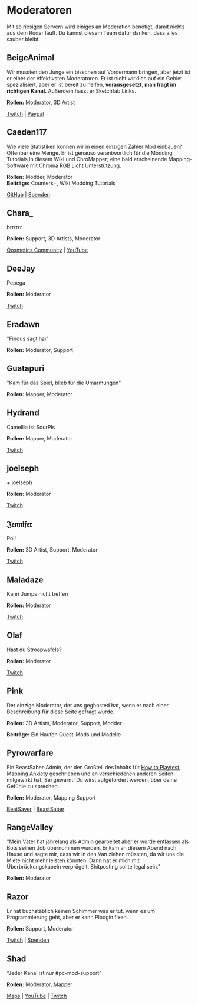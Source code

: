 # Moderatoren
Mit so riesigen Servern wird einiges an Moderation benötigt, damit nichts aus dem Ruder läuft. Du kannst diesem Team dafür danken, dass alles sauber bleibt.

## BeigeAnimal
Wir mussten den Junge ein bisschen auf Vordermann bringen, aber jetzt ist er einer der effektivsten Moderatoren. Er ist nicht wirklich auf ein Gebiet spezialisiert, aber er ist bereit zu helfen, **vorausgesetzt, man fragt im richtigen Kanal.** Außerdem hasst er Sketchfab Links.

**Rollen:** Moderator, 3D Artist

[Twitch](https://www.twitch.tv/beigeanimaltv) | [Paypal](https://paypal.me/beigeanimal)

## Caeden117
Wie viele Statistiken können wir in einen einzigen Zähler Mod einbauen? Offenbar eine Menge. Er ist genauso verantwortlich für die Modding Tutorials in diesem Wiki und ChroMapper; eine bald erscheinende Mapping-Software mit Chroma RGB Licht Unterstützung.

**Rollen:** Modder, Moderator  
**Beiträge:** Counters+, Wiki Modding Tutorials

[GitHub](https://github.com/caeden117) | [Spenden](https://ko-fi.com/Caeden117)

## Chara_
brrrrrr

**Rollen:** Support, 3D Artists, Moderator

[Qosmetics Community](https://discord.gg/qosmetics) | [YouTube](https://www.youtube.com/c/CharaHere)

## DeeJay
Pepega

**Rollen:** Moderator

[Twitch](https://www.twitch.tv/deejayvr)

## Eradawn
"Findus sagt hai"

**Rollen:** Moderator, Support

## Guatapuri
"Kam für das Spiel, blieb für die Umarmungen"

**Rollen:** Mapper, Moderator

## Hydrand
Camellia ist SourPls

**Rollen:** Mapper, Moderator

[Twitch](https://www.twitch.tv/hydrandvr)

## joelseph
\+ joelseph

**Rollen:** Moderator

[Twitch](https://www.twitch.tv/tehjoelseph)

## 𝔍𝔢𝔫𝔫𝔦𝔣𝔢𝔯
Poi!

**Rollen:** 3D Artist, Support, Moderator

[Twitch](https://www.twitch.tv/br3uker)

## Maladaze
Kann Jumps nicht treffen

**Rollen:** Moderator

[Twitch](https://www.twitch.tv/infjager)

## Olaf
Hast du Stroopwafels?

**Rollen:** Moderator

[Twitch](https://twitch.tv/olafstad)

## Pink
Der einzige Moderator, der uns geghosted hat, wenn er nach einer Beschreibung für diese Seite gefragt wurde.

**Rollen:** 3D Artists, Moderator, Support, Modder

**Beiträge:** Ein Haufen Quest-Mods und Modelle

## Pyrowarfare
Ein BeastSaber-Admin, der den Großteil des Inhalts für [How to Playtest](./how-to-testplay.md), [Mapping Anxiety](./mapping-anxiety.md) geschrieben und an verschiedenen anderen Seiten mitgewirkt hat. Sei gewarnt: Du wirst aufgefordert werden, über deine Gefühle zu sprechen.

**Rollen:** Moderator, Mapping Support

[BeatSaver](https://beatsaver.com/uploader/5e99c7df3f476a0006596cdf) | [BeastSaber](https://bsaber.com/members/pyrowarfare/)

## RangeValley
"Mein Vater hat jahrelang als Admin gearbeitet aber er wurde entlassen als Bots seinen Job übernommen wurden. Er kam an diesem Abend nach Hause und sagte mir, dass wir in den Van ziehen müssten, da wir uns die Miete nicht mehr leisten könnten. Dann hat er mich mit Überbrückungskabeln verprügelt. Shitposting sollte legal sein."

**Rollen:** Moderator

## Razor
Er hat buchstäblich keinen Schimmer was er tut, wenn es um Programmierung geht, aber er kann Ploogin fixen.

**Rollen:** Support, Moderator

[Twitch](https://www.twitch.tv/sarpest_razor) | [Spenden](https://streamelements.com/sarpest_razor/tip)

## Shad
"Jeder Kanal ist nur #pc-mod-support"

**Rollen:** Moderator, Mapper

[Maps](https://beatsaver.com/uploader/5cff0b7498cc5a672c850a45) | [YouTube](https://www.youtube.com/channel/UCLiwd2iGUDl2kvw8FM2qwFQ) | [Twitch](https://www.twitch.tv/shadlive)
